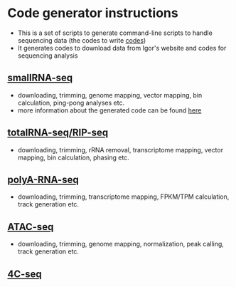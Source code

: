 # Code generator instructions
* This is a set of scripts to generate command-line scripts to handle sequencing data (the codes to write [codes](https://github.com/brianpenghe/Luo_2021_piRNA))
* It generates codes to download data from Igor's website and codes for sequencing analysis

## [smallRNA-seq](https://github.com/brianpenghe/CodeGenerator/blob/master/smallRNA-seq.md)
* downloading, trimming, genome mapping, vector mapping, bin calculation, ping-pong analyses etc.
* more information about the generated code can be found [here](https://github.com/brianpenghe/Luo_2021_piRNA/blob/main/piRNA-seq.md)
## [totalRNA-seq/RIP-seq](https://github.com/brianpenghe/CodeGenerator/blob/master/totalRNA-seq__OR__RIP.md)
* downloading, trimming, rRNA removal, transcriptome mapping, vector mapping, bin calculation, phasing etc.
## [polyA-RNA-seq]()
* downloading, trimming, transcriptome mapping, FPKM/TPM calculation, track generation etc.
## [ATAC-seq]()
* downloading, trimming, genome mapping, normalization, peak calling, track generation etc. 
## [4C-seq]()

